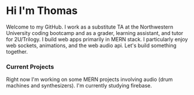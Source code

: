 # Hi I'm Thomas
Welcome to my GitHub. I work as a substitute TA at the Northwestern University coding bootcamp and as a grader, learning assistant, and tutor for 2U/Trilogy. I build web apps primarily in MERN stack. I particularly enjoy web sockets, animations, and the web audio api. Let's build something together.

### Current Projects
Right now I'm working on some MERN projects involving audio (drum machines and synthesizers). 
I'm currently studying firebase.

<!--
**ThomasFoydel/ThomasFoydel** is a ✨ _special_ ✨ repository because its `README.md` (this file) appears on your GitHub profile.

Here are some ideas to get you started:

- 🔭 I’m currently working on ...
- 🌱 I’m currently learning ...
- 👯 I’m looking to collaborate on ...
- 🤔 I’m looking for help with ...
- 💬 Ask me about ...
- 📫 How to reach me: ...
- 😄 Pronouns: ...
- ⚡ Fun fact: ...
-->
